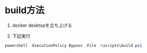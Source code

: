 # build方法  
1. docker desktopを立ち上げる


2. 下記実行
```powershell
powershell -ExecutionPolicy Bypass -File .\scripts\build.ps1
```